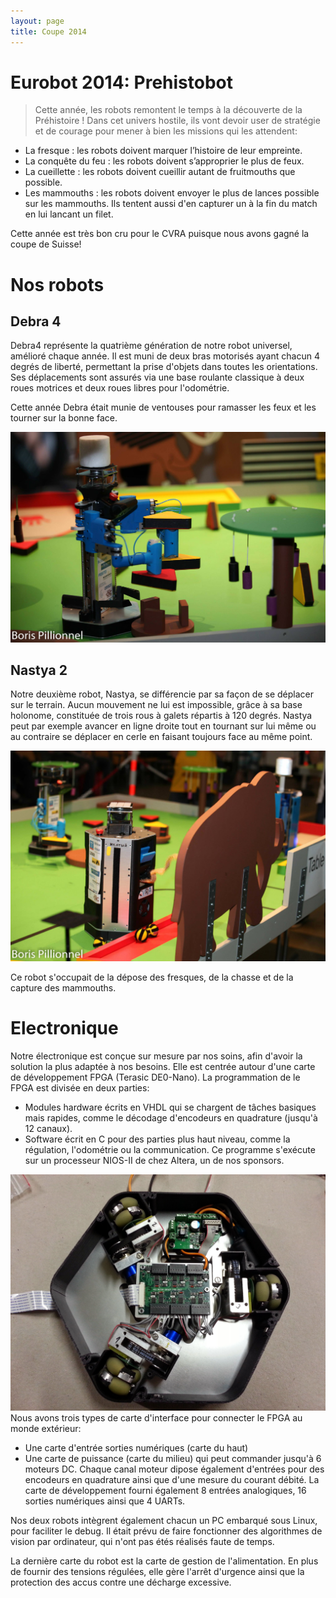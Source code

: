 ```yaml
---
layout: page
title: Coupe 2014
---
```

# Eurobot 2014: Prehistobot

> Cette année, les robots remontent le temps à la découverte de la Préhistoire !
> Dans cet univers hostile, ils vont devoir user de stratégie et de courage pour mener à bien les missions qui les attendent:

* La fresque : les robots doivent marquer l’histoire de leur empreinte.
* La conquête du feu : les robots doivent s’approprier le plus de feux.
* La cueillette : les robots doivent cueillir autant de fruitmouths que possible.
* Les mammouths : les robots doivent envoyer le plus de lances possible sur les mammouths.
    Ils tentent aussi d'en capturer un à la fin du match en lui lancant un filet.

Cette année est très bon cru pour le CVRA puisque nous avons gagné la coupe de Suisse!

# Nos robots

## Debra 4
Debra4 représente la quatrième génération de notre robot universel, amélioré chaque année.
Il est muni de deux bras motorisés ayant chacun 4 degrés de liberté, permettant la prise d'objets dans toutes les orientations.
Ses déplacements sont assurés via une base roulante classique à deux roues motrices et deux roues libres pour l'odométrie.

Cette année Debra était munie de ventouses pour ramasser les feux et les tourner sur la bonne face.

![Debra 4](/images/2014/debra4.jpg)


## Nastya 2
Notre deuxième robot, Nastya, se différencie par sa façon de se déplacer sur le terrain.
Aucun mouvement ne lui est impossible, grâce à sa base holonome, constituée de trois rous à galets répartis à 120 degrés.
Nastya peut par exemple avancer en ligne droite tout en tournant sur lui même ou au contraire se déplacer en cerle en faisant toujours face au même point.

![Nastya 2](/images/2014/nastya.jpg)

Ce robot s'occupait de la dépose des fresques, de la chasse et de la capture des mammouths.

# Electronique
Notre électronique est conçue sur mesure par nos soins, afin d'avoir la solution la plus adaptée à nos besoins.
Elle est centrée autour d'une carte de développement FPGA (Terasic DE0-Nano).
La programmation de le FPGA est divisée en deux parties:

* Modules hardware écrits en VHDL qui se chargent de tâches basiques mais rapides, comme le décodage d'encodeurs en quadrature (jusqu'à 12 canaux).
* Software écrit en C pour des parties plus haut niveau, comme la régulation, l'odométrie ou la communication.
    Ce programme s'exécute sur un processeur NIOS-II de chez Altera, un de nos sponsors.


![Electronique 2014](/images/2014/elec.jpg)
Nous avons trois types de carte d'interface pour connecter le FPGA au monde extérieur:

* Une carte d'entrée sorties numériques (carte du haut)
* Une carte de puissance (carte du milieu) qui peut commander jusqu'à 6 moteurs DC.
    Chaque canal moteur dipose également d'entrées pour des encodeurs en quadrature ainsi que d'une mesure du courant débité.
La carte de développement fourni également 8 entrées analogiques, 16 sorties numériques ainsi que 4 UARTs.

Nos deux robots intègrent également chacun un PC embarqué sous Linux, pour faciliter le debug.
Il était prévu de faire fonctionner des algorithmes de vision par ordinateur, qui n'ont pas étés réalisés faute de temps.

La dernière carte du robot est la carte de gestion de l'alimentation.
En plus de fournir des tensions régulées, elle gère l'arrêt d'urgence ainsi que la protection des accus contre une décharge excessive.




